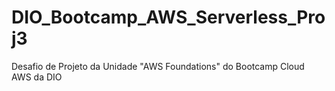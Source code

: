 # DIO_Bootcamp_AWS_Serverless_Proj3
Desafio de Projeto da Unidade "AWS Foundations" do Bootcamp Cloud AWS da DIO 
